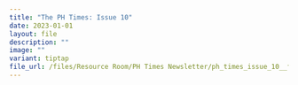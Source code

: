 ```yaml
---
title: "The PH Times: Issue 10"
date: 2023-01-01
layout: file
description: ""
image: ""
variant: tiptap
file_url: /files/Resource Room/PH Times Newsletter/ph_times_issue_10__final_.pdf
---
```

